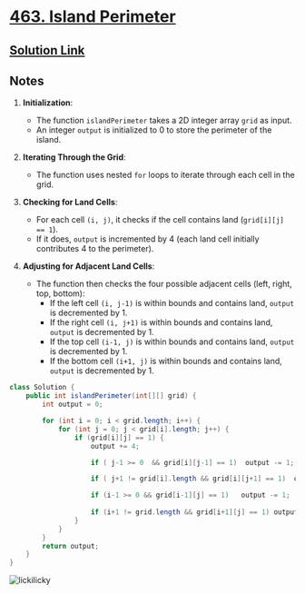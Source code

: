 # [463. Island Perimeter](https://leetcode.com/problems/island-perimeter/)

## [Solution Link](https://leetcode.com/submissions/detail/1560569152/)

## Notes

1. **Initialization**:
   - The function `islandPerimeter` takes a 2D integer array `grid` as input.
   - An integer `output` is initialized to 0 to store the perimeter of the island.

2. **Iterating Through the Grid**:
   - The function uses nested `for` loops to iterate through each cell in the grid.

3. **Checking for Land Cells**:
   - For each cell `(i, j)`, it checks if the cell contains land (`grid[i][j] == 1`).
   - If it does, `output` is incremented by 4 (each land cell initially contributes 4 to the perimeter).

4. **Adjusting for Adjacent Land Cells**:
   - The function then checks the four possible adjacent cells (left, right, top, bottom):
     - If the left cell `(i, j-1)` is within bounds and contains land, `output` is decremented by 1.
     - If the right cell `(i, j+1)` is within bounds and contains land, `output` is decremented by 1.
     - If the top cell `(i-1, j)` is within bounds and contains land, `output` is decremented by 1.
     - If the bottom cell `(i+1, j)` is within bounds and contains land, `output` is decremented by 1.

```java
class Solution {
    public int islandPerimeter(int[][] grid) {
        int output = 0;

        for (int i = 0; i < grid.length; i++) {
            for (int j = 0; j < grid[i].length; j++) {
                if (grid[i][j] == 1) {
                    output += 4;

                    if ( j-1 >= 0  && grid[i][j-1] == 1)  output -= 1;

                    if ( j+1 != grid[i].length && grid[i][j+1] == 1)  output -=1;

                    if (i-1 >= 0 && grid[i-1][j] == 1)   output -= 1;
                    
                    if (i+1 != grid.length && grid[i+1][j] == 1) output -=1;                    
                }
            }
        }
        return output;
    }
}
```

![lickilicky](https://projectpokemon.org/images/normal-sprite/lickilicky.gif)
